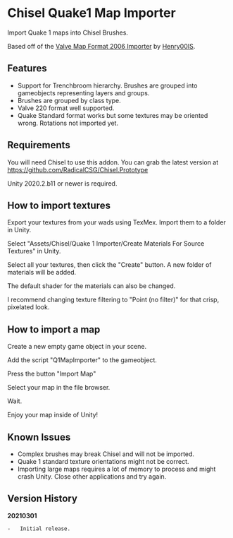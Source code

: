 # Chisel Quake1 Map Importer
Import Quake 1 maps into Chisel Brushes. 

Based off of the [Valve Map Format 2006 Importer](https://github.com/Henry00IS/Chisel.Import.Source) by [Henry00IS](https://github.com/Henry00IS).

## Features

- Support for Trenchbroom hierarchy. Brushes are grouped into gameobjects representing layers and groups. 
- Brushes are grouped by class type. 
- Valve 220 format well supported. 
- Quake Standard format works but some textures may be oriented wrong. Rotations not imported yet. 

## Requirements

You will need Chisel to use this addon. You can grab the latest version at https://github.com/RadicalCSG/Chisel.Prototype

 Unity 2020.2.b11 or newer is required.

## How to import textures

Export your textures from your wads using TexMex. Import them to a folder in Unity. 

Select "Assets/Chisel/Quake 1 Importer/Create Materials For Source Textures" in Unity. 

Select all your textures, then click the "Create" button. A new folder of materials will be added. 

The default shader for the materials can also be changed. 

I recommend changing texture filtering to "Point (no filter)" for that crisp, pixelated look. 

## How to import a map

Create a new empty game object in your scene.

Add the script "Q1MapImporter" to the gameobject. 

Press the button "Import Map"

Select your map in the file browser.

Wait.

Enjoy your map inside of Unity!

## Known Issues

- Complex brushes may break Chisel and will not be imported.
- Quake 1 standard texture orientations might not be correct.
- Importing large maps requires a lot of memory to process and might crash Unity. Close other applications and try again.

## Version History

**20210301** 

	-	Initial release. 

